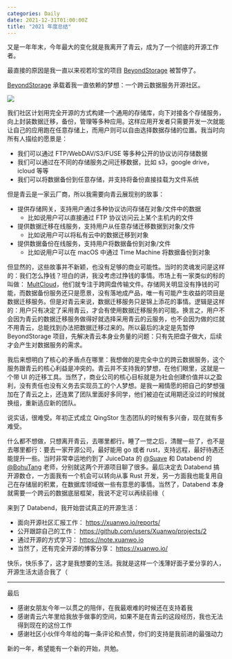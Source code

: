 ```yaml
---
categories: Daily
date: 2021-12-31T01:00:00Z
title: "2021 年度总结"
---
```


又是一年年末，今年最大的变化就是我离开了青云，成为了一个彻底的开源工作者。

最直接的原因是我一直以来视若珍宝的项目 [BeyondStorage](https://beyondstorage.io/) 被暂停了。

[BeyondStorage](https://beyondstorage.io/) 承载着我一直依赖的梦想：一个跨云数据服务开源社区。

![](architecture.svg)

我们社区计划用完全开源的方式构建一个通用的存储库，向下对接各个存储服务，向上封装数据迁移，备份，管理等多种应用。这样应用开发者只需要开发一次就能让自己的应用跑在任意存储上，而用户则可以自由选择数据存储的位置。我当时向所有人描绘的愿景是：

- 我们可以通过 FTP/WebDAV/S3/FUSE 等多种公开的协议访问存储数据
- 我们可以通过在不同的存储服务之间迁移数据，比如 s3，google drive，icloud 等等
- 我们可以将数据备份到任意存储，并支持将备份直接挂载为文件系统

但是青云是一家云厂商，所以我需要向青云展现别的故事：

- 提供存储网关，支持用户通过多种协议访问存储在对象/文件中的数据
  - 比如说用户可以直接通过 FTP 协议访问云上某个主机内的文件
- 提供数据迁移在线服务，支持用户从任意存储迁移数据到对象/文件
  - 比如说用户可以将私有云中的数据迁移到对象
- 提供数据备份在线服务，支持用户将数据备份到对象/文件
  - 比如说用户可以在 macOS 中通过 Time Machine 将数据备份到对象

但显然的，这些故事并不新颖，也没有足够的商业可能性。当时的灵魂发问是这样的：我们怎么挣钱？坦白的讲，我没考虑过挣钱的事情。市场上有一家类似的标的叫做： [MultCloud](https://www.multcloud.com)，他们就专注于跨网盘传输文件。存储网关明显没有挣钱的可能，而数据备份服务还只是愿景，没有落地成产品，唯一有可能产生收益的项目是数据迁移服务。但是对青云来说，数据迁移服务只是锦上添花的事情。逻辑是这样的：用户只有决定了采用青云，才会有使用数据迁移服务的可能。换言之，用户不会因为青云的数据迁移服务做得好就选择采用青云的云服务，也不会因为做的烂就不用青云，总能找到办法把数据迁移过来的。所以最后的决定是先暂停 BeyondStorage 项目，先解决青云本身业务量的问题：只有先把盘子做大，后续才会产生对数据服务的需求。

我后来想明白了核心的矛盾点在哪里：我想做的是完全中立的跨云数据服务，这个服务跟青云的核心利益是冲突的。青云并不支持我的梦想，在他们眼里，这就是一个带 UI 的迁移工具。当然了，商业公司的核心目标就是为社会创建价值并以之盈利，没有责任也没有义务去实现员工的个人梦想。是我一厢情愿的把自己的梦想强加在了青云之上，还连累了团队里面好多同学，他们被迫在试用期还没过的时候就换组，重新适应新的团队。

说实话，很难受。年初正式成立 QingStor 生态团队的时候有多兴奋，现在就有多难受。

什么都不想做，只想离开青云，去哪里都行。睡了一觉之后，清醒一些了，也不是去哪里都行：要去一家开源公司，最好能用 go 或者 rust，支持远程，最好待遇还能提升一些。当时非常幸运地约到了 JuiceData 的 [@Suave](https://github.com/Suave) 和 Databend 的 [@BohuTang](https://github.com/BohuTang) 老师，分别就这两个开源项目聊了很多。最后决定去 Databend 搞开源数仓，一方面我有一个机会可以转向从事 Rust 开发，另一方面我也能复用自己在存储层的积累，在数据库领域做一些有意思的事情。当然了，Databend 本身就需要一个跨云的数据底层框架，我说不定可以再续前缘（

来到了 Databend，我开始尝试真正的开源生活：

- 面向开源社区汇报工作： https://xuanwo.io/reports/
- 公开跟踪自己的工作： https://github.com/users/Xuanwo/projects/2
- 通过开源的方式学习： https://note.xuanwo.io
- 当然了，还有完全开源的博客分享： https://xuanwo.io/

快乐，快乐多了，这才是我想要的生活。我就是这样一个浅薄好面子爱分享的人，开源生活太适合我了（

---

最后

- 感谢女朋友今年一以贯之的陪伴，在我最艰难的时候还在支持着我
- 感谢青云六年里给我放手做事的空间，如果不是在青云的这段经历，我也无法得到现在的这份工作
- 感谢社区小伙伴今年给的每一条评论和点赞，你们的支持是我前进的最强动力

新的一年，希望能有一个新的开始，共勉。
